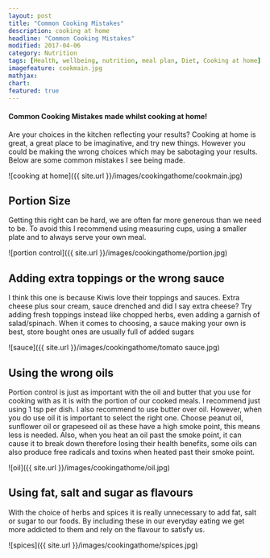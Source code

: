 ```yaml
---
layout: post
title: "Common Cooking Mistakes"
description: cooking at home
headline: "Common Cooking Mistakes"
modified: 2017-04-06
category: Nutrition
tags: [Health, wellbeing, nutrition, meal plan, Diet, Cooking at home]
imagefeature: cookmain.jpg
mathjax: 
chart:
featured: true
---
```


<style>



</style>

#### Common Cooking Mistakes made whilst cooking at home!
 
Are your choices in the kitchen reflecting your results?
Cooking at home is great, a great place to be imaginative, and try new things. However you could be making the wrong choices which may be sabotaging  your results.
Below are some common mistakes I see being made.

![cooking at home]({{ site.url }}/images/cookingathome/cookmain.jpg) 



## Portion Size

Getting this right can be hard, we are often far more generous than we need to be. To avoid this I recommend using measuring cups, using a smaller plate and to always serve your own meal.

![portion control]({{ site.url }}/images/cookingathome/portion.jpg) 

## Adding extra toppings or the wrong sauce

I think this one is because Kiwis love their toppings and sauces. Extra cheese plus sour cream, sauce drenched and did I say extra cheese? Try adding fresh toppings instead like chopped herbs, even adding a garnish of salad/spinach. When it comes to choosing, a sauce making your own is best, store bought ones are usually full of added sugars 

![sauce]({{ site.url }}/images/cookingathome/tomato sauce.jpg) 


## Using the wrong oils

Portion control is just as important with the oil and butter that you use for cooking with as it is with the portion of our cooked meals. I recommend just using 1 tsp per dish.
I also recommend to use butter over oil. However, when you do use oil it is important to select the right one.
Choose peanut oil, sunflower oil or grapeseed oil as these have a high smoke point, this means less is needed. Also, when you heat an oil past the smoke point, it can cause it to break down therefore losing their health benefits, some oils can also produce free radicals and toxins when heated past their smoke point.

![oil]({{ site.url }}/images/cookingathome/oil.jpg)


## Using fat, salt and sugar as flavours

With the choice of herbs and spices it is really unnecessary to add fat, salt or sugar to our foods.
By including these in our everyday eating we get more addicted to them and rely on the flavour to satisfy us. 
 
 ![spices]({{ site.url }}/images/cookingathome/spices.jpg)






